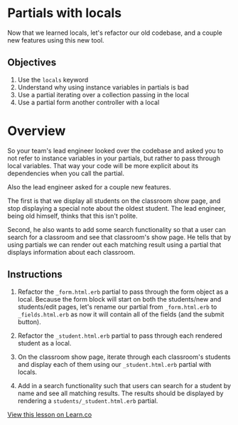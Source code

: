 # Partials with locals
Now that we learned locals, let's refactor our old codebase, and a couple new features using this new tool.  

## Objectives

1. Use the `locals` keyword
2. Understand why using instance variables in partials is bad
3. Use a partial iterating over a collection passing in the local
4. Use a partial form another controller with a local

# Overview
So your team's lead engineer looked over the codebase and asked you to not refer to instance variables in your partials, but rather to pass through local variables.  That way your code will be more explicit about its dependencies when you call the partial.  

Also the lead engineer asked for a couple new features.

The first is that we display all students on the classroom show page, and stop displaying a special note about the oldest student.  The lead engineer, being old himself, thinks that this isn't polite.

Second, he also wants to add some search functionality so that a user can search for a classroom and see that classroom's show page.  He tells that by using partials we can render out each matching result using a partial that displays information about each classroom.

## Instructions

1. Refactor the `_form.html.erb` partial to pass through the form object as a local.  Because the form block will start on both the students/new and students/edit pages, let's rename our partial from `_form.html.erb` to `_fields.html.erb` as now it will contain all of the fields (and the submit button).

2. Refactor the `_student.html.erb` partial to pass through each rendered student as a local.

3. On the classroom show page, iterate through each classroom's students and display each of them using our `_student.html.erb` partial with locals.

4. Add in a search functionality such that users can search for a student by name and see all matching results.
The results should be displayed by rendering a `students/_student.html.erb` partial.

<a href='https://learn.co/lessons/partial-locals-lab' data-visibility='hidden'>View this lesson on Learn.co</a>

